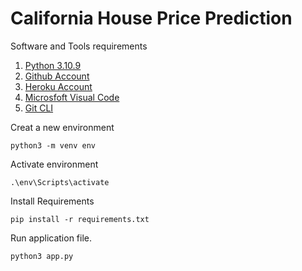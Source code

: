 # California House Price Prediction

Software and Tools requirements

1. [Python 3.10.9](https://www.python.org/)
2. [Github Account](https://github.com)
3. [Heroku Account](https://heroku.com)
4. [Microsfoft Visual Code](https://code.visualstudio.com)
5. [Git CLI](https://git-scm.com/book/en/v2)

Creat a new environment
``` 
python3 -m venv env
```

Activate environment
```
.\env\Scripts\activate
```

Install Requirements
```
pip install -r requirements.txt
```

Run application file.
```
python3 app.py
```
